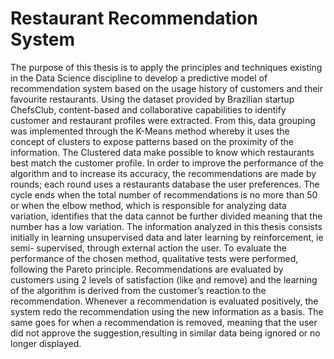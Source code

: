 # Restaurant Recommendation System

The purpose of this thesis is to apply the principles and techniques existing in the Data Science discipline to develop a predictive model of recommendation system based on the usage history of customers and their favourite restaurants.
Using the dataset provided by Brazilian startup ChefsClub, content-based and collaborative capabilities to identify customer and restaurant profiles were extracted.
From this, data grouping was implemented through the K-Means method whereby it uses the concept of clusters to expose patterns based on the proximity of the information. 
The Clustered data make possible to know which restaurants best match the customer profile. In order to improve the performance of the algorithm and to increase its accuracy, the recommendations are made by rounds; each round uses a restaurants database the user preferences. 
The cycle ends when the total number of recommendations is no more than 50 or when the elbow method, which is responsible for analyzing data variation, identifies that the data cannot be further divided meaning that the number has a low variation.
The information analyzed in this thesis consists initially in learning unsupervised data and later learning by reinforcement, ie semi- supervised, through external action the user.
To evaluate the performance of the chosen method, qualitative tests were performed, following the Pareto principle. 
Recommendations are evaluated by customers using 2 levels of satisfaction (like and remove) and the learning of the algorithm is derived from the customer’s reaction to the recommendation. 
Whenever a recommendation is evaluated positively, the system redo the recommendation using the new information as a basis. 
The same goes for when a recommendation is removed, meaning that the user did not approve the suggestion,resulting in similar data being ignored or no longer displayed.
